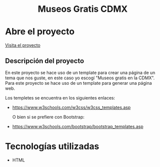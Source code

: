 <h1 align="center"> Museos Gratis CDMX </h1>

# Abre el proyecto

[Visita el proyecto](https://gisellrom.github.io/museos/)

## Descripción del proyecto

En este proyecto se hace uso de un template para crear una página de un tema que nos guste, en este caso yo escogí "Museos gratis en la CDMX".
Para este proyecto se hace uso de un template para generar una página web.

Los templetes se encuentra en los siguientes enlaces:

* https://www.w3schools.com/w3css/w3css_templates.asp

  O bien si se prefiere con Bootstrap:
  
* https://www.w3schools.com/bootstrap/bootstrap_templates.asp


# Tecnologías utilizadas

* HTML
